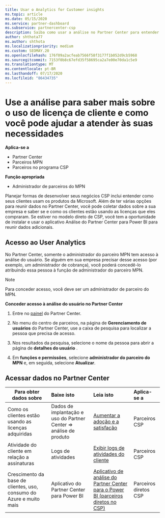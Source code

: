 ```yaml
---
title: Usar o Analytics for Customer insights
ms.topic: article
ms.date: 05/15/2020
ms.service: partner-dashboard
ms.subservice: partnercenter-csp
description: Saiba como usar a análise no Partner Center para entender melhor seus negócios e como seus clientes usam as licenças que você comprou.
author: shthota77
ms.author: shthota
ms.localizationpriority: medium
ms.custom: SEOMAY.20
ms.openlocfilehash: 176f09a2acfeab7566f58f3177f1b052d9cb5968
ms.sourcegitcommit: 7153f0b8c67efd35f58695ca2a7e00e70da1c5e9
ms.translationtype: MT
ms.contentlocale: pt-BR
ms.lasthandoff: 07/17/2020
ms.locfileid: "86434735"
---
```

# <a name="use-analytics-to-learn-more-about-customer-license-use-and-how-you-can-help-meet-their-needs"></a>Use a análise para saber mais sobre o uso de licença de cliente e como você pode ajudar a atender às suas necessidades

**Aplica-se a**

- Partner Center
- Parceiros MPN
- Parceiros no programa CSP

**Função apropriada**

- Administrador de parceiros do MPN

Planejar formas de desenvolver seus negócios CSP inclui entender como seus clientes usam os produtos da Microsoft. Além de ter várias opções para reunir dados no Partner Center, você pode coletar dados sobre a sua empresa e saber se e como os clientes estão usando as licenças que eles compraram. Se estiver no modelo direto de CSP, você tem a oportunidade de instalar e usar o aplicativo Análise do Partner Center para Power BI para reunir dados adicionais.

## <a name="access-to-user-analytics"></a>Acesso ao User Analytics

No Partner Center, somente o administrador do parceiro MPN tem acesso à análise do usuário. Se alguém em sua empresa precisar desse acesso (por exemplo, um administrador de cobrança), você poderá concedê-lo atribuindo essa pessoa à função de administrador do parceiro MPN.

>[!NOTE] 
>Para conceder acesso, você deve ser um administrador de parceiro do MPN.

**Conceder acesso à análise do usuário no Partner Center** 

1. Entre no [painel](https://partner.microsoft.com/dashboard) do Partner Center.

2. No menu do centro de parceiros, na página de **Gerenciamento de usuários** do Partner Center, use a caixa de pesquisa para localizar a pessoa que precisa de acesso.
2.  Nos resultados da pesquisa, selecione o nome da pessoa para abrir a página de **detalhes do usuário** .
3.  Em **funções e permissões**, selecione **administrador do parceiro do MPN** e, em seguida, selecione **Atualizar**.

 
## <a name="access-data-in-partner-center"></a>Acessar dados no Partner Center

|**Para obter dados sobre**   |**Baixe isto**   |**Leia isto**   | **Aplica-se a**    |
|---------------------|:-----------------------|:---------------|:--------------|
|Como os clientes estão usando as licenças adquiridas   |Dados de implantação e uso do Partner Center => análise de produto   |[Aumentar a adoção e a satisfação](increasing-adoption-and-satisfaction.md)|Parceiros CSP|
|Atividade do cliente em relação a assinaturas   |Logs de atividades   |[Exibir logs de atividades do cliente](activity-logs.md)|Parceiros CSP   |
|Crescimento da base de clientes, uso, consumo do Azure e muito mais   |Aplicativo do Partner Center para Power BI   |[Aplicativo de análise do Partner Center para o Power BI (parceiros diretos no CSP)](power-bi-app-for-direct-partners.md)|Parceiros diretos CSP|






